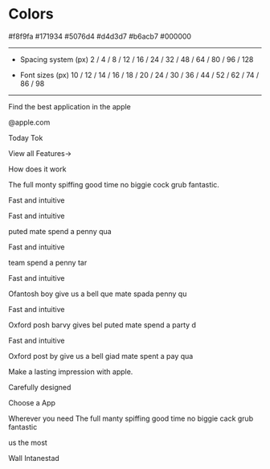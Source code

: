 # Colors

#f8f9fa
#171934
#5076d4
#d4d3d7
#b6acb7
#000000

---

- Spacing system (px)
  2 / 4 / 8 / 12 / 16 / 24 / 32 / 48 / 64 / 80 / 96 / 128

- Font sizes (px)
  10 / 12 / 14 / 16 / 18 / 20 / 24 / 30 / 36 / 44 / 52 / 62 / 74 / 86 / 98

---

Find the best application in the apple

@apple.com

Today Tok

View all Features→

How does it work

The full monty spiffing good time no biggie cock grub fantastic.

Fast and intuitive

Fast and intuitive

puted mate spend a penny qua

Fast and intuitive

team spend a penny tar

Fast and intuitive

Ofantosh boy give us a bell que mate spada penny qu

Fast and intuitive

Oxford posh barvy gives bel puted mate spend a party d

Fast and intuitive

Oxford post by give us a bell giad mate spent a pay qua

Make a lasting impression with apple.

Carefully designed

Choose a App

Wherever you need The full manty spiffing good time no biggie cack grub fantastic

us the most

Wall Intanestad
